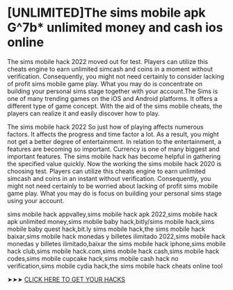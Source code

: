 # [UNLIMITED]The sims mobile apk G^7b* unlimited money and cash ios online


The sims mobile hack 2022 moved out for test. Players can utilize this cheats engine to earn unlimited simcash and coins in a moment without verification. Consequently, you might not need certainly to consider lacking of profit sims mobile game play. What you may do is concentrate on building your personal sims stage together with your account.The Sims is one of many trending games on the iOS and Android platforms. It offers a different type of game concept. With the aid of the sims mobile cheats, the players can realize it and easily discover how to play. 

The sims mobile hack 2022 So just how of playing affects numerous factors. It affects the progress and time factor a lot. As a result, you might not get a better degree of entertainment. In relation to the entertainment, a features are becoming so important. Currency is one of many biggest and important features. The sims mobile hack has become helpful in gathering the specified value quickly. Now the working the sims mobile hack 2020 is choosing test. Players can utilize this cheats engine to earn unlimited simcash and coins in an instant without verification. Consequently, you might not need certainly to be worried about lacking of profit sims mobile game play. What you may do is focus on building your personal sims stage using your account.

sims mobile hack appvalley,sims mobile hack apk 2022,sims mobile hack apk unlimited money,sims mobile baby hack,bitly/sims mobile hack,sims mobile baby quest hack,bit.ly sims mobile hack,the sims mobile hack baixar,sims mobile hack monedas y billetes ilimitado 2022,sims mobile hack monedas y billetes ilimitado,baixar the sims mobile hack iphone,sims mobile hack club,sims mobile hack.com,sims mobile hack cash,sims mobile hack codes,sims mobile cupcake hack,sims mobile cash hack no verification,sims mobile cydia hack,the sims mobile hack cheats online tool

➤➤➤ <a href="https://devilgaming.xyz/the-sims-mobile">CLICK HERE TO GET YOUR HACKS </a> 
